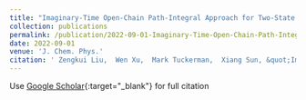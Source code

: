 ```yaml
---
title: "Imaginary-Time Open-Chain Path-Integral Approach for Two-State Time Correlation Functions and Applications in Charge Transfer"
collection: publications
permalink: /publication/2022-09-01-Imaginary-Time-Open-Chain-Path-Integral-Approach-for-Two-State-Time-Correlation-Functions-and-Applications-in-Charge-Transfer
date: 2022-09-01
venue: 'J. Chem. Phys.'
citation: ' Zengkui Liu,  Wen Xu,  Mark Tuckerman,  Xiang Sun, &quot;Imaginary-Time Open-Chain Path-Integral Approach for Two-State Time Correlation Functions and Applications in Charge Transfer.&quot; J. Chem. Phys., 157(11), 2022.'
---
```

Use [Google Scholar](https://scholar.google.com/scholar?q=Imaginary+Time+Open+Chain+Path+Integral+Approach+for+Two+State+Time+Correlation+Functions+and+Applications+in+Charge+Transfer){:target="_blank"} for full citation